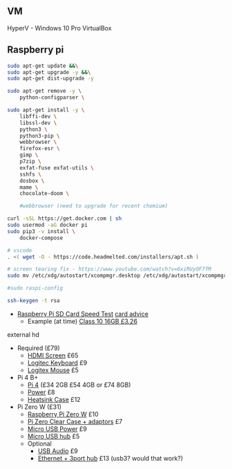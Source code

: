 VM
--

HyperV - Windows 10 Pro
VirtualBox

Raspberry pi
-------------


```bash
sudo apt-get update &&\
sudo apt-get upgrade -y &&\
sudo apt-get dist-upgrade -y

sudo apt-get remove -y \
    python-configparser \

sudo apt-get install -y \
    libffi-dev \
    libssl-dev \
    python3 \
    python3-pip \
    webbrowser \
    firefox-esr \
    gimp \
    p7zip \
    exfat-fuse exfat-utils \
    sshfs \
    dosbox \
    mame \
    chocolate-doom \

    #webbrowser (need to upgrade for recent chomium)

curl -sSL https://get.docker.com | sh
sudo usermod -aG docker pi
sudo pip3 -v install \
    docker-compose

# vscode
. <( wget -O - https://code.headmelted.com/installers/apt.sh )

# screen tearing fix - https://www.youtube.com/watch?v=6xiRUyOF7fM
sudo mv /etc/xdg/autostart/xcompmgr.desktop /etc/xdg/autostart/xcompmgr.desktop.backup

#sudo raspi-config

ssh-keygen -t rsa
```


* [Raspberry Pi SD Card Speed Test](https://www.raspberrypi.org/blog/sd-card-speed-test/)
[card advice](https://ototo.fm/best-sd-card-for-raspberry-pi-3/)
    * Example (at time) [Class 10 16GB £3.26](https://www.amazon.co.uk/dp/B07YGZHSJS/?coliid=I2SMDR17QGNW6P)

external hd


* Required (£79)
    * [HDMI Screen](https://www.amazon.co.uk/dp/B016UPDUBO/) £65
    * [Logitec Keyboard](https://www.amazon.co.uk/Logitech-Business-Keyboard-Windows-Linux/dp/B003ZY9Z40/) £9
    * [Logitex Mouse](https://www.amazon.co.uk/Logitech-Optical-Ambidextrous-Mouse-Windows/dp/B00AZKNPZC) £5
* Pi 4 B+
    * [Pi 4](https://thepihut.com/collections/raspberry-pi/products/raspberry-pi-4-model-b) (£34 2GB £54 4GB or £74 8GB)
    * [Power](https://thepihut.com/collections/raspberry-pi-power-supplies/products/raspberry-pi-psu-uk) £8
    * [Heatsink Case](https://thepihut.com/collections/raspberry-pi-cases/products/aluminium-armour-heatsink-case-for-raspberry-pi-4) £12
* Pi Zero W (£31)
    * [Raspberry Pi Zero W](https://www.raspberrypi.org/products/raspberry-pi-zero-w/) £10
    * [Pi Zero Clear Case + adaptors](https://www.amazon.co.uk/GeeekPi-Raspberry-Starter-Heatsink-Screwdriver/dp/B07MGFRHHR/) £7
    * [Micro USB Power](https://thepihut.com/collections/raspberry-pi-power-supplies/products/official-raspberry-pi-universal-power-supply) £9
    * [Micro USB hub](https://thepihut.com/products/usb-mini-hub-with-power-switch-otg-micro-usb) £5
    * Optional
        * [USB Audio](https://www.amazon.co.uk/NOWBOTUCH-External-Converter-Microphone-Headphone/dp/B0894WJRW9/) £9
        * [Ethernet + 3port hub](https://www.amazon.co.uk/Nllano-USB-A3-0-Ethernet-Adapter-Aluminum/dp/B073PVB9MM/) £13 (usb3? would that work?)

